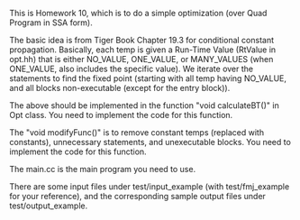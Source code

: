 This is Homework 10, which is to do a simple optimization (over Quad Program in SSA form).

The basic idea is from Tiger Book Chapter 19.3 for conditional constant propagation. Basically, each temp is given a Run-Time Value (RtValue in opt.hh) that is either NO_VALUE, ONE_VALUE, or MANY_VALUES (when ONE_VALUE, also includes the specific value). We iterate over the statements to find the fixed point (starting with all temp having NO_VALUE, and all blocks non-executable (except for the entry block)).

The above should be implemented in the function "void calculateBT()" in Opt class. You need to implement the code for this function.

The "void modifyFunc()" is to remove constant temps (replaced with constants), unnecessary statements, and unexecutable blocks. You need to implement the code for this function.

The main.cc is the main program you need to use.

There are some input files under test/input_example (with test/fmj_example for your reference), and the corresponding sample output files under test/output_example.